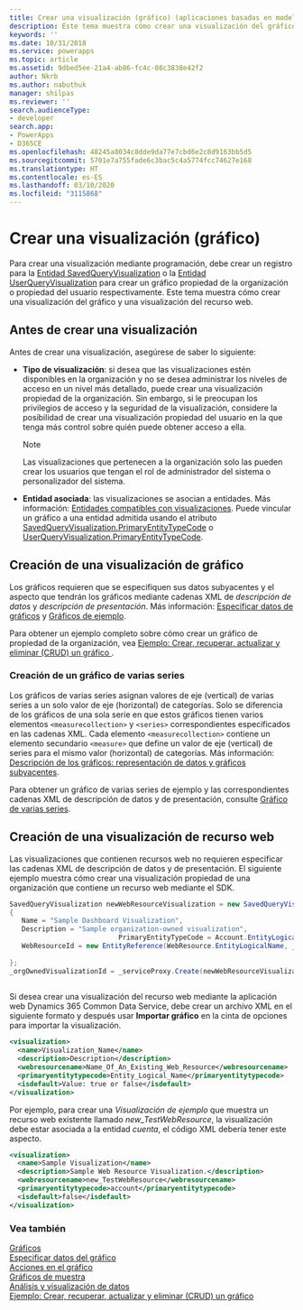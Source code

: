 ```yaml
---
title: Crear una visualización (gráfico) (aplicaciones basadas en modelos) | Microsoft Docs
description: Este tema muestra cómo crear una visualización del gráfico y una visualización del recurso web.
keywords: ''
ms.date: 10/31/2018
ms.service: powerapps
ms.topic: article
ms.assetid: 9dbed5ee-21a4-ab86-fc4c-08c3838e42f2
author: Nkrb
ms.author: nabuthuk
manager: shilpas
ms.reviewer: ''
search.audienceType:
- developer
search.app:
- PowerApps
- D365CE
ms.openlocfilehash: 48245a8034c8dde9da77e7cbd6e2c8d9163bb5d5
ms.sourcegitcommit: 5701e7a755fade6c3bac5c4a5774fcc74627e168
ms.translationtype: HT
ms.contentlocale: es-ES
ms.lasthandoff: 03/10/2020
ms.locfileid: "3115868"
---
```

# <a name="create-a-visualization-chart"></a>Crear una visualización (gráfico)

Para crear una visualización mediante programación, debe crear un registro para la [Entidad SavedQueryVisualization](../common-data-service/reference/entities/savedqueryvisualization.md) o la [Entidad UserQueryVisualization](../common-data-service/reference/entities/userqueryvisualization.md) para crear un gráfico propiedad de la organización o propiedad del usuario respectivamente. Este tema muestra cómo crear una visualización del gráfico y una visualización del recurso web.  
  
<a name="Before"></a>   

## <a name="before-you-create-a-visualization"></a>Antes de crear una visualización  

 Antes de crear una visualización, asegúrese de saber lo siguiente:  
  
- **Tipo de visualización**: si desea que las visualizaciones estén disponibles en la organización y no se desea administrar los niveles de acceso en un nivel más detallado, puede crear una visualización propiedad de la organización. Sin embargo, si le preocupan los privilegios de acceso y la seguridad de la visualización, considere la posibilidad de crear una visualización propiedad del usuario en la que tenga más control sobre quién puede obtener acceso a ella.  
  
    > [!NOTE]
    >  Las visualizaciones que pertenecen a la organización solo las pueden crear los usuarios que tengan el rol de administrador del sistema o personalizador del sistema.  
  
- **Entidad asociada**: las visualizaciones se asocian a entidades. Más información: [Entidades compatibles con visualizaciones](view-data-with-visualizations-charts.md#SupportedVisualizationEntities). Puede vincular un gráfico a una entidad admitida usando el atributo [SavedQueryVisualization.PrimaryEntityTypeCode](../common-data-service/reference/entities/savedqueryvisualization.md#BKMK_PrimaryEntityTypeCode) o [UserQueryVisualization.PrimaryEntityTypeCode](../common-data-service/reference/entities/userqueryvisualization.md#BKMK_PrimaryEntityTypeCode).  
  
<a name="CreateChart"></a>   

## <a name="create-a-chart-visualization"></a>Creación de una visualización de gráfico  

 Los gráficos requieren que se especifiquen sus datos subyacentes y el aspecto que tendrán los gráficos mediante cadenas XML de *descripción de datos* y *descripción de presentación*. Más información: [Especificar datos de gráficos](understand-charts-underlying-data-chart-representation.md) y [Gráficos de ejemplo](sample-charts.md).  
  
 Para obtener un ejemplo completo sobre cómo crear un gráfico de propiedad de la organización, vea [Ejemplo: Crear, recuperar, actualizar y eliminar (CRUD) un gráfico ](/dynamics365/customer-engagement/developer/customize-dev/sample-create-retrieve-update-delete-chart).  <!-- TODO need to replace the link with powerapps -->
  
### <a name="create-a-multi-series-chart"></a>Creación de un gráfico de varias series  

 Los gráficos de varias series asignan valores de eje (vertical) de varias series a un solo valor de eje (horizontal) de categorías. Solo se diferencia de los gráficos de una sola serie en que estos gráficos tienen varios elementos `<measurecollection>` y `<series>` correspondientes especificados en las cadenas XML. Cada elemento `<measurecollection>` contiene un elemento secundario `<measure>` que define un valor de eje (vertical) de series para el mismo valor (horizontal) de categorías. Más información: [Descripción de los gráficos: representación de datos y gráficos subyacentes](understand-charts-underlying-data-chart-representation.md).  
  
 Para obtener un gráfico de varias series de ejemplo y las correspondientes cadenas XML de descripción de datos y de presentación, consulte [Gráfico de varias series](sample-charts.md#multi-series-chart).
  
<a name="CreateWRVisualization"></a>   

## <a name="create-a-web-resource-visualization"></a>Creación de una visualización de recurso web  

 Las visualizaciones que contienen recursos web no requieren especificar las cadenas XML de descripción de datos y de presentación. El siguiente ejemplo muestra cómo crear una visualización propiedad de una organización que contiene un recurso web mediante el SDK.  
  
```csharp  
SavedQueryVisualization newWebResourceVisualization = new SavedQueryVisualization()  
{  
   Name = "Sample Dashboard Visualization",  
   Description = "Sample organization-owned visualization",  
                           PrimaryEntityTypeCode = Account.EntityLogicalName,  
   WebResourceId = new EntityReference(WebResource.EntityLogicalName, _webResourceId))  
  
};  
_orgOwnedVisualizationId = _serviceProxy.Create(newWebResourceVisualization);  
  
```  
  
 Si desea crear una visualización del recurso web mediante la aplicación web Dynamics 365 Common Data Service, debe crear un archivo XML en el siguiente formato y después usar **Importar gráfico** en la cinta de opciones para importar la visualización.  
  
```xml  
<visualization>  
  <name>Visualization_Name</name>  
  <description>Description</description>  
  <webresourcename>Name_Of_An_Existing_Web_Resource</webresourcename>  
  <primaryentitytypecode>Entity_Logical_Name</primaryentitytypecode>  
  <isdefault>Value: true or false</isdefault>  
</visualization>  
```  
  
 Por ejemplo, para crear una *Visualización de ejemplo* que muestra un recurso web existente llamado *new_TestWebResource*, la visualización debe estar asociada a la entidad *cuenta*, el código XML debería tener este aspecto.  
  
```xml  
<visualization>  
  <name>Sample Visualization</name>  
  <description>Sample Web Resource Visualization.</description>  
  <webresourcename>new_TestWebResource</webresourcename>  
  <primaryentitytypecode>account</primaryentitytypecode>  
  <isdefault>false</isdefault>  
</visualization>  
```  
  
### <a name="see-also"></a>Vea también  
 [Gráficos](view-data-with-visualizations-charts.md)   
 [Especificar datos del gráfico](understand-charts-underlying-data-chart-representation.md)   
 [Acciones en el gráfico](actions-visualizations-charts.md)   
 [Gráficos de muestra](sample-charts.md)   
 [Análisis y visualización de datos](customize-visualizations-dashboards.md)   
 [Ejemplo: Crear, recuperar, actualizar y eliminar (CRUD) un gráfico](/dynamics365/customer-engagement/developer/customize-dev/sample-create-retrieve-update-delete-chart)  <!-- TODO need to replace the link with powerapps -->